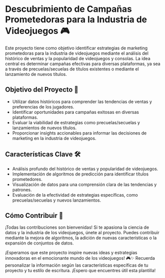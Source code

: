# Descubrimiento de Campañas Prometedoras para la Industria de Videojuegos 🎮

Este proyecto tiene como objetivo identificar estrategias de marketing prometedoras para la industria de videojuegos mediante el análisis del histórico de ventas y la popularidad de videojuegos y consolas. La idea central es determinar campañas efectivas para diversas plataformas, ya sea a través de precuelas/secuelas de títulos existentes o mediante el lanzamiento de nuevos títulos.

## Objetivo del Proyecto 🚀

- Utilizar datos históricos para comprender las tendencias de ventas y preferencias de los jugadores.
- Identificar oportunidades para campañas exitosas en diversas plataformas.
- Evaluar la viabilidad de estrategias como precuelas/secuelas y lanzamientos de nuevos títulos.
- Proporcionar insights accionables para informar las decisiones de marketing en la industria de videojuegos.

## Características Clave 🛠️

- Análisis profundo del histórico de ventas y popularidad de videojuegos.
- Implementación de algoritmos de predicción para identificar títulos prometedores.
- Visualización de datos para una comprensión clara de las tendencias y patrones.
- Evaluación de la efectividad de estrategias específicas, como precuelas/secuelas y nuevos lanzamientos.

## Cómo Contribuir 🤝

¡Todas las contribuciones son bienvenidas! Si te apasiona la ciencia de datos y la industria de los videojuegos, únete al proyecto. Puedes contribuir mediante la mejora de algoritmos, la adición de nuevas características o la expansión de conjuntos de datos.


¡Esperamos que este proyecto inspire nuevas ideas y estrategias innovadoras en el emocionante mundo de los videojuegos! 🎮✨
Recuerda personalizar la información según las características específicas de tu proyecto y tu estilo de escritura. ¡Espero que encuentres útil esta plantilla!





